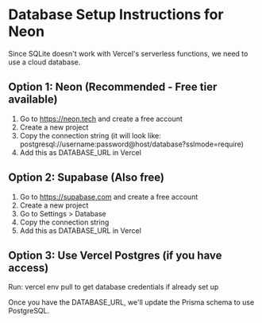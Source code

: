 # Database Setup Instructions for Neon

Since SQLite doesn't work with Vercel's serverless functions, we need to use a cloud database. 

## Option 1: Neon (Recommended - Free tier available)

1. Go to https://neon.tech and create a free account
2. Create a new project
3. Copy the connection string (it will look like: postgresql://username:password@host/database?sslmode=require)
4. Add this as DATABASE_URL in Vercel

## Option 2: Supabase (Also free)

1. Go to https://supabase.com and create a free account  
2. Create a new project
3. Go to Settings > Database
4. Copy the connection string
5. Add this as DATABASE_URL in Vercel

## Option 3: Use Vercel Postgres (if you have access)

Run: vercel env pull to get database credentials if already set up

Once you have the DATABASE_URL, we'll update the Prisma schema to use PostgreSQL.